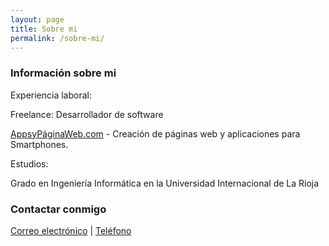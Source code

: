 ```yaml
---
layout: page
title: Sobre mi
permalink: /sobre-mi/
---
```


### Información sobre mi


Experiencia laboral:

Freelance: Desarrollador de software

[AppsyPáginaWeb.com](https://www.appsypaginasweb.com/) - Creación de páginas web y aplicaciones para Smartphones.


Estudios:

Grado en Ingeniería Informática en la Universidad Internacional de La Rioja

### Contactar conmigo

[Correo electrónico](mailto:lucian_s2003@yahoo.com)
|
[Teléfono](tel:+34611274833)



